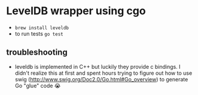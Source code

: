 # LevelDB wrapper using cgo

- `brew install leveldb`
- to run tests `go test`

## troubleshooting

- leveldb is implemented in C++ but luckily they provide c bindings. I didn't realize this at first and spent hours trying to figure out how to use swig (http://www.swig.org/Doc2.0/Go.html#Go_overview) to generate Go "glue" code :sob: 